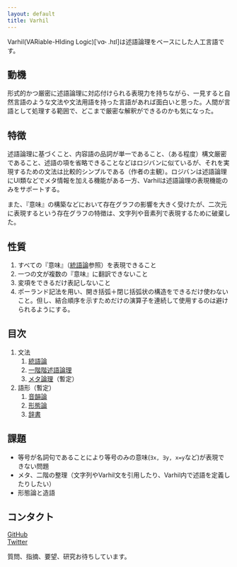 ```yaml
---
layout: default
title: Varhil
---
```


Varhil(VARiable-HIding Logic)[ˈvɑ˞ .hɪl]は述語論理をベースにした人工言語です。

## 動機
形式的かつ厳密に述語論理に対応付けられる表現力を持ちながら、一見すると自然言語のような文法や文法用語を持った言語があれば面白いと思った。人間が言語として処理する範囲で、どこまで厳密な解釈ができるのかも気になった。

## 特徴

述語論理に基づくこと、内容語の品詞が単一であること、（ある程度）構文厳密であること、述語の項を省略できることなどはロジバンに似ているが、それを実現するための文法は比較的シンプルである（作者の主観）。ロジバンは述語論理にUI類などでメタ情報を加える機能がある一方、Varhilは述語論理の表現機能のみをサポートする。

また、『意味』の構築などにおいて存在グラフの影響を大きく受けたが、二次元に表現するという存在グラフの特徴は、文字列や音素列で表現するために破棄した。

## 性質

1. すべての『意味』（[統語論](syntax)参照）を表現できること
2. 一つの文が複数の『意味』に翻訳できないこと
3. 変項をできるだけ表記しないこと
4. ポーランド記法を用い、開き括弧＋閉じ括弧状の構造をできるだけ使わないこと。但し、結合順序を示すためだけの演算子を連続して使用するのは避けられるようにする。

## 目次

1. 文法
    1. [統語論](grammer/syntax)
    2. [一階階述語論理](grammer/first-order-logic)
    3. [メタ論理](grammer/meta-logic)（暫定）
2. 語形（暫定）
    1. [音韻論](lexicology/phonology)
    2. [形態論](lexicology/morphology)
    2. [辞書](lexicology/dictionaly)

<!--
## 生成文法

C
: Clause

P
: Predicate

N
: Noun

PN
: PredicateNoun

T
: Term

SS
: SingleSentence

CJ
: Conjunctive

S
: Sentence

```
    [Sentence] -> [Conjunctive] .?

    [Conjunctive] -> [SingleSentence] ,? [Conjunctive]
    [Conjunctive] -> [Variable] ,? [Conjunctive]
    [Conjunctive] -> [SingleSentence]

    [SingleSentence] -> no [SingleSentence]
    [SingleSentence] -> [Predicate]
    [SingleSentence] -> [Clause] ([Variable] | [Noun])
    [SingleSentence] -> nou [Conjunctive] noi

    [Noun] -> no [Noun]
    [Noun] -> o ([Variable] | [Noun]) [Noun]
    [Noun] -> [PredicateNoun]
    [Noun] -> [Clause]

    [PredicateNoun] -> no [PredicateNoun]
    [PredicateNoun] -> [Article] [Predicate]
    [PredicateNoun] -> [Preposition] ([Variable] | [Noun]) [PredicateNoun]
    [PredicateNoun] -> [Predicate]
    [PredicateNoun] -> poi

    [Predicate] -> [ContentWord]
    [Predicate] -> po ([Variable] | [Noun])
    [Predicate] -> no [Predicate]
    [Predicate] -> [Preposition] ([Variable] | [Noun]) [Predicate]

    [Clause] -> ro [SingleSentence]
    [Clause] -> rou [Conjunctive] roi

    [ContentWord] -> pina rana lora ...
    [Variable] -> au a i u a'a i'a u'a ...
    [Preposition] -> e be fe ...
    [Article] -> ei bei fei ...
```
-->

## 課題  

* 等号が名詞句であることにより等号のみの意味(`∃x, ∃y, x=y`など)が表現できない問題
* メタ、二階の整理（文字列やVarhil文を引用したり、Varhil内で述語を定義したりしたい）
* 形態論と造語

## コンタクト

[GitHub](https://github.com/hedalu244/varhil)  
[Twitter](https://twitter.com/hedalu244)


質問、指摘、要望、研究お待ちしています。
